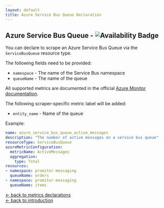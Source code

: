 ```yaml
---
layout: default
title: Azure Service Bus Queue Declaration
---
```


## Azure Service Bus Queue - ![Availability Badge](https://img.shields.io/badge/Available%20Starting-v0.1-green.svg)

You can declare to scrape an Azure Service Bus Queue via the `ServiceBusQueue`
resource type.

The following fields need to be provided:

- `namespace` - The name of the Service Bus namespace
- `queueName` - The name of the queue

All supported metrics are documented in the official [Azure Monitor documentation](https://docs.microsoft.com/en-us/azure/azure-monitor/platform/metrics-supported#microsoftservicebusnamespaces).

The following scraper-specific metric label will be added:

- `entity_name` - Name of the queue

Example:

```yaml
name: azure_service_bus_queue_active_messages
description: "The number of active messages on a service bus queue"
resourceType: ServiceBusQueue
azureMetricConfiguration:
  metricName: ActiveMessages
  aggregation:
    type: Total
resources:
- namespace: promitor-messaging
  queueName: orders
- namespace: promitor-messaging
  queueName: items
```

<!-- markdownlint-disable MD033 -->
[&larr; back to metrics declarations](/configuration/v1.x/metrics)<br />
[&larr; back to introduction](/)
<!-- markdownlint-enable -->
